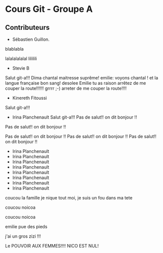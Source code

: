# Cours Git - Groupe A

## Contributeurs

* Sébastien Guillon.

blablabla 

lalalalalalal
lililili


* Stevie B



Salut git-a!!! Dima
chantal maitresse suprême!
emilie: voyons chantal ! et la langue française bon sang!
desolee Emilie tu as raison 
arrêtez de me couper la route!!!!!! grrrr
;-)
arreter de me couper la route!!!!


* Kinereth Fitoussi


Salut git-a!!!

* Irina Planchenault
Salut git-a!!! 
Pas de salut!! on dit bonjour !!



Pas de salut!! on dit bonjour !!


Pas de salut!! on dit bonjour !!
Pas de salut!! on dit bonjour !!
Pas de salut!! on dit bonjour !!

* Irina Planchenault
* Irina Planchenault
* Irina Planchenault
* Irina Planchenault
* Irina Planchenault
* Irina Planchenault
* Irina Planchenault
* Irina Planchenault



coucou la famille je nique tout moi, je suis un fou dans ma tete





 coucou noicoa


 coucou noicoa




emilie pue des pieds


j'ai un gros zizi !!! 


Le POUVOIR AUX FEMMES!!!! NICO EST NUL!